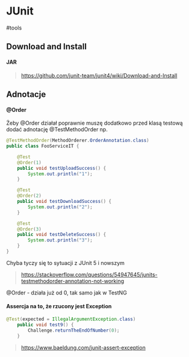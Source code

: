 # JUnit
#tools

## Download and Install

#### JAR
>https://github.com/junit-team/junit4/wiki/Download-and-Install

## Adnotacje

#### @Order
Żeby @Order działał poprawnie muszę dodatkowo przed klasą testową dodać adnotację @TestMethodOrder np.
```java
@TestMethodOrder(MethodOrderer.OrderAnnotation.class)
public class FooServiceIT {

    @Test
    @Order(1)
    public void testUploadSuccess() {
        System.out.println("1");
    }

    @Test
    @Order(2)
    public void testDownloadSuccess() {
        System.out.println("2");
    }

    @Test
    @Order(3)
    public void testDeleteSuccess() {
        System.out.println("3");
    }
}
```
Chyba tyczy się to sytuacji z JUnit 5 i nowszym
>https://stackoverflow.com/questions/54947645/junits-testmethodorder-annotation-not-working

@Order - działa już od 0, tak samo jak w TestNG

#### Assercja na to, że rzucony jest Exception
```java
@Test(expected = IllegalArgumentException.class)
    public void test9() {
        Challenge.returnTheEndOfNumber(0);
    }
```
>https://www.baeldung.com/junit-assert-exception